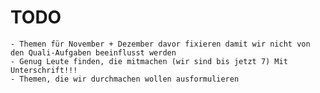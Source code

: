 # TODO 
    - Themen für November + Dezember davor fixieren damit wir nicht von den Quali-Aufgaben beeinflusst werden 
    - Genug Leute finden, die mitmachen (wir sind bis jetzt 7) Mit Unterschrift!!!
    - Themen, die wir durchmachen wollen ausformulieren
